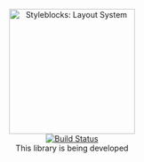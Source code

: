<p align="center">
  <img src="https://raw.githubusercontent.com/lord/img/master/logo-styleblocks.png" alt="Styleblocks: Layout System" width="226">
  <br>
  <a href="https://travis-ci.org/lord/styleblocks">
    <img src="https://travis-ci.org/lord/styleblocks.svg?branch=master" alt="Build Status">
  </a>
  <br>
  This library is being developed
</p>


